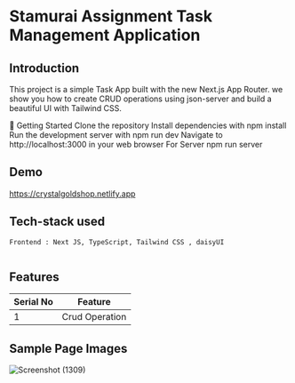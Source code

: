 # Stamurai Assignment  Task Management Application

**Introduction**
---
This project is a simple Task App built with the new Next.js App Router.  we show you how to create CRUD operations using json-server and build a beautiful UI with Tailwind CSS.

🚀 Getting Started
Clone the repository
Install dependencies with npm install
Run the development server with npm run dev
Navigate to http://localhost:3000 in your web browser
For Server npm run server

## Demo

https://crystalgoldshop.netlify.app

##  Tech-stack used
  
   ```
Frontend : Next JS, TypeScript, Tailwind CSS , daisyUI


   ```
## Features

 | Serial No            | Feature                                                              |
| ----------------- | ------------------------------------------------------------------ |
| 1 | Crud Operation |


  **Sample Page Images**
  ---
  
![Screenshot (1309)](https://github.com/deep1524/Stamurai/assets/105913793/5acf26d3-c677-4696-96e5-40e43569efda)

  



